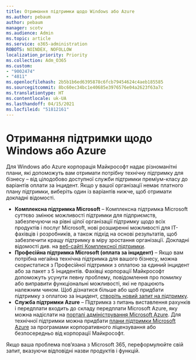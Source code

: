 ```yaml
---
title: Отримання підтримки щодо Windows або Azure
ms.author: pebaum
author: pebaum
manager: scotv
ms.audience: Admin
ms.topic: article
ms.service: o365-administration
ROBOTS: NOINDEX, NOFOLLOW
localization_priority: Priority
ms.collection: Adm_O365
ms.custom:
- "9002474"
- "4811"
ms.openlocfilehash: 2b5b1b6ed6395878c6fcb79454624c4aeb185585
ms.sourcegitcommit: 8bc60ec34bc1e40685e3976576e04a2623f63a7c
ms.translationtype: HT
ms.contentlocale: uk-UA
ms.lasthandoff: 04/15/2021
ms.locfileid: "51812161"
---
```

# <a name="get-support-for-windows-or-azure"></a>Отримання підтримки щодо Windows або Azure

Для Windows або Azure корпорація Майкрософт надає різноманітні плани, які допоможуть вам отримати потрібну технічну підтримку для бізнесу – від цілодобово доступної служби підтримки преміум-класу до варіантів оплати за інцидент. Якщо у вашої організації немає платного плану підтримки, виберіть один із варіантів нижче, щоб отримати докладні відомості.

- **Комплексна підтримка Microsoft** – Комплексна підтримка Microsoft суттєво змінює можливості підтримки для підприємств, забезпечуючи на рівні цілої організації підтримку щодо всіх продуктів і послуг Microsoft, нові розширенні можливості для ІТ-фахівців і розробників, а також підхід на основі результатів, щоб забезпечити кращу підтримку в міру зростання організації. Докладні відомості див. на [веб-сайті Комплексної підтримки](https://aka.ms/unified-support).
- **Професійна підтримка Microsoft (оплата за інцидент)** – Якщо вам потрібна негайна технічна підтримка для вашого бізнесу, можна скористатися з Професійної підтримки з оплатою за єдиний інцидент або за пакет з 5 інцидентів. Фахівці корпорації Майкрософт допоможуть усунути певну проблему, повідомлення про помилку або виправити функціональні можливості, які не працюють належним чином. Щоб дізнатися більше або щоб придбати підтримку з оплатою за інцидент, [створіть новий запит на підтримку](https://support.microsoft.com/supportforbusiness/productselection).
- **Служба підтримки Azure** – Підтримка з питань виставлення рахунків і передплати входить до складу передплати Microsoft Azure, яку можна надіслати на [порталі адміністрування Microsoft Azure](https://portal.azure.com/). Для технічної підтримки можна придбати [плани підтримки Microsoft Azure](https://azure.microsoft.com/support/plans/) за програмами корпоративного ліцензування або безпосередньо від корпорації Майкрософт.

Якщо ваша проблема пов’язана з Microsoft 365, переформулюйте свій запит, вказуючи відповідні назви продуктів і функцій.
